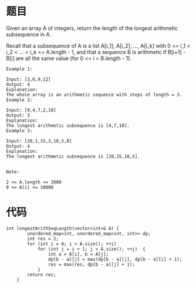 # 题目
Given an array A of integers, return the length of the longest arithmetic subsequence in A.

Recall that a subsequence of A is a list A[i_1], A[i_2], ..., A[i_k] with 0 <= i_1 < i_2 < ... < i_k <= A.length - 1, and that a sequence B is arithmetic if B[i+1] - B[i] are all the same value (for 0 <= i < B.length - 1).

 
```
Example 1:

Input: [3,6,9,12]
Output: 4
Explanation: 
The whole array is an arithmetic sequence with steps of length = 3.
Example 2:

Input: [9,4,7,2,10]
Output: 3
Explanation: 
The longest arithmetic subsequence is [4,7,10].
Example 3:

Input: [20,1,15,3,10,5,8]
Output: 4
Explanation: 
The longest arithmetic subsequence is [20,15,10,5].
 

Note:

2 <= A.length <= 2000
0 <= A[i] <= 10000
```

# 代码
```
int longestArithSeqLength(vector<int>& A) {
        unordered_map<int, unordered_map<int, int>> dp;
        int res = 2;
        for (int i = 0; i < A.size(); ++i)
            for (int j = i + 1; j < A.size(); ++j)  {
                int a = A[i], b = A[j];
                dp[b - a][j] = max(dp[b - a][j], dp[b - a][i] + 1);
                res = max(res, dp[b - a][j] + 1);
            }
        return res;
    }
```